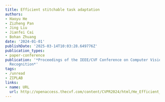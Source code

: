 ```yaml
---
title: Efficient stitchable task adaptation
authors:
- Haoyu He
- Zizheng Pan
- Jing Liu
- Jianfei Cai
- Bohan Zhuang
date: '2024-01-01'
publishDate: '2025-03-14T10:03:28.649776Z'
publication_types:
- paper-conference
publication: '*Proceedings of the IEEE/CVF Conference on Computer Vision and Pattern
  Recognition*'
tags:
- /unread
- ZIPLAB
links:
- name: URL
  url: http://openaccess.thecvf.com/content/CVPR2024/html/He_Efficient_Stitchable_Task_Adaptation_CVPR_2024_paper.html
---
```

